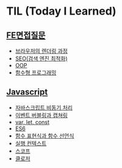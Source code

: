 # TIL (Today I Learned)

## [FE면접질문](https://github.com/HANYUNSEONG/TIL/tree/main/FE%EB%A9%B4%EC%A0%91%EC%A7%88%EB%AC%B8)
- [브라우저의 렌더링 과정](https://github.com/HANYUNSEONG/TIL/tree/main/FE%EB%A9%B4%EC%A0%91%EC%A7%88%EB%AC%B8/%EB%B8%8C%EB%9D%BC%EC%9A%B0%EC%A0%80%EC%9D%98%20%EB%A0%8C%EB%8D%94%EB%A7%81%20%EA%B3%BC%EC%A0%95)
- [SEO(검색 엔진 최적화)](https://github.com/HANYUNSEONG/TIL/tree/main/FE%EB%A9%B4%EC%A0%91%EC%A7%88%EB%AC%B8/SEO(%EA%B2%80%EC%83%89%20%EC%97%94%EC%A7%84%20%EC%B5%9C%EC%A0%81%ED%99%94))
- [OOP](https://github.com/HANYUNSEONG/TIL/tree/main/FE%EB%A9%B4%EC%A0%91%EC%A7%88%EB%AC%B8/OOP)
- [함수형 프로그래밍](https://github.com/HANYUNSEONG/TIL/tree/main/FE%EB%A9%B4%EC%A0%91%EC%A7%88%EB%AC%B8/%ED%95%A8%EC%88%98%ED%98%95%20%ED%94%84%EB%A1%9C%EA%B7%B8%EB%9E%98%EB%B0%8D)

## [Javascript](https://github.com/HANYUNSEONG/TIL/tree/main/Javascript)
- [자바스크립트 비동기 처리](https://github.com/HANYUNSEONG/TIL/tree/main/Javascript/%EB%B9%84%EB%8F%99%EA%B8%B0%EC%B2%98%EB%A6%AC)
- [이벤트 버블링과 캡쳐링](https://github.com/HANYUNSEONG/TIL/tree/main/Javascript/%EC%9D%B4%EB%B2%A4%ED%8A%B8%20%EB%B2%84%EB%B8%94%EB%A7%81%EA%B3%BC%20%EC%BA%A1%EC%B3%90%EB%A7%81)
- [var, let, const](https://github.com/HANYUNSEONG/TIL/blob/main/Javascript/const,%20let,%20var/README.md)
- [ES6](https://github.com/HANYUNSEONG/TIL/tree/main/Javascript/ES6)
- [함수 표현식과 함수 선언식](https://github.com/HANYUNSEONG/TIL/tree/main/Javascript/%ED%95%A8%EC%88%98%20%ED%91%9C%ED%98%84%EC%8B%9D%2C%20%ED%95%A8%EC%88%98%20%EC%84%A0%EC%96%B8%EC%8B%9D)
- [실행 컨텍스트](https://github.com/HANYUNSEONG/TIL/tree/main/FE%EB%A9%B4%EC%A0%91%EC%A7%88%EB%AC%B8/%EC%8B%A4%ED%96%89%20%EC%BB%A8%ED%85%8D%EC%8A%A4%ED%8A%B8)
- [스코프](https://github.com/HANYUNSEONG/TIL/blob/main/Javascript/%EC%8A%A4%EC%BD%94%ED%94%84(Scope)/README.md)
- [클로저](https://github.com/HANYUNSEONG/TIL/tree/main/Javascript/%ED%81%B4%EB%A1%9C%EC%A0%80)
